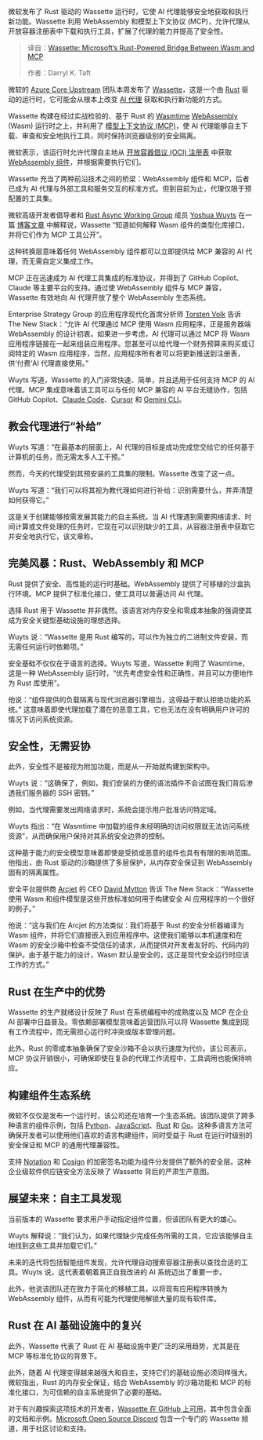 <!--
title: Wassette：微软 Rust 技术打造 Wasm 与 MCP 的桥梁
cover: https://cdn.thenewstack.io/media/2025/08/47004f38-planet-volumes-tvwelcgs1w-unsplash.jpg
summary: 微软发布了 Rust 驱动的 Wassette 运行时，它使 AI 代理能够安全地获取和执行新功能。Wassette 利用 WebAssembly 和模型上下文协议 (MCP)，允许代理从开放容器注册表中下载和执行工具，扩展了代理的能力并提高了安全性。
-->

微软发布了 Rust 驱动的 Wassette 运行时，它使 AI 代理能够安全地获取和执行新功能。Wassette 利用 WebAssembly 和模型上下文协议 (MCP)，允许代理从开放容器注册表中下载和执行工具，扩展了代理的能力并提高了安全性。

> 译自：[Wassette: Microsoft’s Rust-Powered Bridge Between Wasm and MCP](https://thenewstack.io/wassette-microsofts-rust-powered-bridge-between-wasm-and-mcp/)
> 
> 作者：Darryl K. Taft

微软的 [Azure Core Upstream](https://github.com/Azure/container-upstream) 团队本周发布了 [Wassette](https://github.com/microsoft/wassette)，这是一个由 [Rust](https://thenewstack.io/rust-programming-language-guide/) 驱动的运行时，它可能会从根本上改变 [AI 代理](https://thenewstack.io/ai-agents-a-comprehensive-introduction-for-developers/) 获取和执行新功能的方式。

Wassette 构建在经过实战检验的、基于 Rust 的 [Wasmtime](https://thenewstack.io/webassemblys-wasmtime-1-0-revamps-security-performance/) [WebAssembly](https://thenewstack.io/webassembly/) (Wasm) 运行时之上，并利用了 [模型上下文协议 (MCP)](https://thenewstack.io/model-context-protocol-a-primer-for-the-developers/)，使 AI 代理能够自主下载、审查和安全地执行工具，同时保持浏览器级别的安全隔离。

微软表示，该运行时允许代理自主地从 [开放容器倡议 (OCI) 注册表](https://opensource.microsoft.com/blog/2024/09/25/distributing-webassembly-components-using-oci-registries/) 中获取 [WebAssembly 组件](https://component-model.bytecodealliance.org/design/why-component-model.html)，并根据需要执行它们。

Wassette 充当了两种前沿技术之间的桥梁：WebAssembly 组件和 MCP，后者已成为 AI 代理与外部工具和服务交互的标准方式。但到目前为止，代理仅限于预配置的工具集。

微软高级开发者倡导者和 [Rust Async Working Group](https://github.com/rust-lang/wg-async) 成员 [Yoshua Wuyts](https://www.linkedin.com/in/yoshuawuyts/?originalSubdomain=dk) 在一篇 [博客文章](https://opensource.microsoft.com/blog/2025/08/06/introducing-wassette-webassembly-based-tools-for-ai-agents/) 中解释说，Wassette “知道如何解释 Wasm 组件的类型化库接口，并将它们作为 MCP 工具公开”。

这种转换层意味着任何 WebAssembly 组件都可以立即提供给 MCP 兼容的 AI 代理，而无需自定义集成工作。

MCP 正在迅速成为 AI 代理工具集成的标准协议，并得到了 GitHub Copilot、Claude 等主要平台的支持。通过使 WebAssembly 组件与 MCP 兼容，Wassette 有效地向 AI 代理开放了整个 WebAssembly 生态系统。

Enterprise Strategy Group 的应用程序现代化首席分析师 [Torsten Volk](https://www.linkedin.com/in/torstenvolk/) 告诉 The New Stack：“允许 AI 代理通过 MCP 使用 Wasm 应用程序，正是服务器端 WebAssembly 的设计初衷。如果进一步考虑，AI 代理可以通过 MCP 将 Wasm 应用程序链接在一起来组装应用程序。您甚至可以给代理一个财务预算来购买或订阅特定的 Wasm 应用程序，当然，应用程序所有者可以将更新推送到注册表，供‘付费’AI 代理直接使用。”

Wuyts 写道，Wassette 的入门非常快速、简单，并且适用于任何支持 MCP 的 AI 代理。MCP 集成意味着该工具可以与任何 MCP 兼容的 AI 平台无缝协作，包括 GitHub Copilot、[Claude Code](https://thenewstack.io/anthropic-adds-auto-security-reviews-to-claude-code/)、[Cursor](https://thenewstack.io/using-cursor-ai-as-part-of-your-development-workflow/) 和 [Gemini CLI](https://thenewstack.io/gemini-cli-googles-challenge-to-ai-terminal-apps-like-warp/)。

## 教会代理进行“补给”

Wuyts 写道：“在最基本的层面上，AI 代理的目标是成功完成您交给它的任何基于计算机的任务，而无需太多人工干预。”

然而，今天的代理受到其预安装的工具集的限制。Wassette 改变了这一点。

Wuyts 写道：“我们可以将其视为教代理如何进行补给：识别需要什么，并弄清楚如何获得它。”

这是关于创建能够按需发展其能力的自主系统。当 AI 代理遇到需要网络请求、时间计算或文件处理的任务时，它现在可以识别缺少的工具，从容器注册表中获取它并安全地执行它，该文章称。

## 完美风暴：Rust、WebAssembly 和 MCP

Rust 提供了安全、高性能的运行时基础。WebAssembly 提供了可移植的沙盒执行环境。MCP 提供了标准化接口，使工具可以普遍访问 AI 代理。

选择 Rust 用于 Wassette 并非偶然。该语言对内存安全和零成本抽象的强调使其成为安全关键型基础设施的理想选择。

Wuyts 说：“Wassette 是用 Rust 编写的，可以作为独立的二进制文件安装，而无需任何运行时依赖项。”

安全基础不仅仅在于语言的选择。Wuyts 写道，Wassette 利用了 Wasmtime，这是一种 WebAssembly 运行时，“优先考虑安全性和正确性，并且可以方便地作为 Rust 库使用”。

他说：“组件提供的负载隔离与现代浏览器引擎相当，这得益于默认拒绝功能的系统。” 这意味着即使代理加载了潜在的恶意工具，它也无法在没有明确用户许可的情况下访问系统资源。

## 安全性，无需妥协

此外，安全性不是被视为附加功能，而是从一开始就构建到架构中。

Wuyts 说：“这确保了，例如，我们安装的方便的语法插件不会试图在我们背后渗透我们服务器的 SSH 密钥。”

例如，当代理需要发出网络请求时，系统会提示用户批准访问特定域。

Wuyts 指出：“在 Wasmtime 中加载的组件未经明确的访问权限就无法访问系统资源”，从而确保用户保持对其系统安全边界的控制。

这种基于能力的安全模型意味着即使是受损或恶意的组件也具有有限的影响范围。他指出，由 Rust 驱动的沙箱提供了多层保护，从内存安全保证到 WebAssembly 固有的隔离属性。

安全平台提供商 [Arcjet](https://thenewstack.io/arcjet-launches-wasm-powered-security-for-modern-developers/) 的 CEO [David Mytton](https://www.linkedin.com/in/davidmytton) 告诉 The New Stack：“Wassette 使用 Wasm 和组件模型是这些开放标准如何用于构建安全 AI 应用程序的一个很好的例子。”

他说：“这与我们在 Arcjet 的方法类似：我们将基于 Rust 的安全分析器编译为 Wasm 组件，并将它们直接嵌入到应用程序中。这使我们能够以本机速度和在 Wasm 的安全沙箱中检查不受信任的请求，从而提供对开发者友好的、代码内的保护。由于基于能力的设计，Wasm 默认是安全的，这正是现代安全运行时应该工作的方式。”

## Rust 在生产中的优势

Wassette 的生产就绪设计反映了 Rust 在系统编程中的成熟度以及 MCP 在企业 AI 部署中日益普及。零依赖部署模型意味着运营团队可以将 Wassette 集成到现有工作流程中，而无需担心运行时冲突或版本管理问题。

此外，Rust 的零成本抽象确保了安全沙箱不会以执行速度为代价。该公司表示，MCP 协议开销很小，可确保即使在复杂的代理工作流程中，工具调用也能保持响应。

## 构建组件生态系统

微软不仅仅是发布一个运行时，该公司还在培育一个生态系统。该团队提供了跨多种语言的组件示例，包括 [Python](https://github.com/microsoft/wassette/tree/main/examples/eval-py)、[JavaScript](https://github.com/microsoft/wassette/tree/main/examples/get-weather-js)、[Rust](https://github.com/microsoft/wassette/tree/main/examples/filesystem-rs) 和 [Go](https://github.com/microsoft/wassette/tree/main/examples/gomodule-go)。这种多语言方法可确保开发者可以使用他们喜欢的语言构建组件，同时受益于 Rust 在运行时级别的安全保证和 MCP 的通用代理兼容性。

支持 [Notation](https://github.com/notaryproject/notation) 和 [Cosign](https://github.com/sigstore/cosign) 的加密签名功能为组件分发提供了额外的安全层。这种企业级软件供应链安全方法反映了 Wassette 背后的严肃生产意图。

## 展望未来：自主工具发现

当前版本的 Wassette 要求用户手动指定组件位置，但该团队有更大的雄心。

Wuyts 解释说：“我们认为，如果代理缺少完成任务所需的工具，它应该能够自主地找到这些工具并加载它们。”

未来的迭代将包括智能组件发现，允许代理自动搜索容器注册表以查找合适的工具。Wuyts 说，这代表着朝着真正自我改进的 AI 系统迈出了重要一步。

此外，他说该团队还在致力于简化的移植工具，以将现有应用程序转换为 WebAssembly 组件，从而有可能为代理使用解锁大量的现有软件库。

## Rust 在 AI 基础设施中的复兴

此外，Wassette 代表了 Rust 在 AI 基础设施中更广泛的采用趋势，尤其是在 MCP 等标准化协议的背景下。

此外，随着 AI 代理变得越来越强大和自主，支持它们的基础设施必须同样强大。微软指出，Rust 的内存安全保证，结合 WebAssembly 的沙箱功能和 MCP 的标准化接口，为可信赖的自主系统提供了必要的基础。

对于有兴趣探索这项技术的开发者，[Wassette 在 GitHub 上可用](https://github.com/microsoft/wassette)，其中包含全面的文档和示例。[Microsoft Open Source Discord](https://discord.gg/microsoft-open-source) 包含一个专门的 Wassette 频道，用于社区讨论和支持。